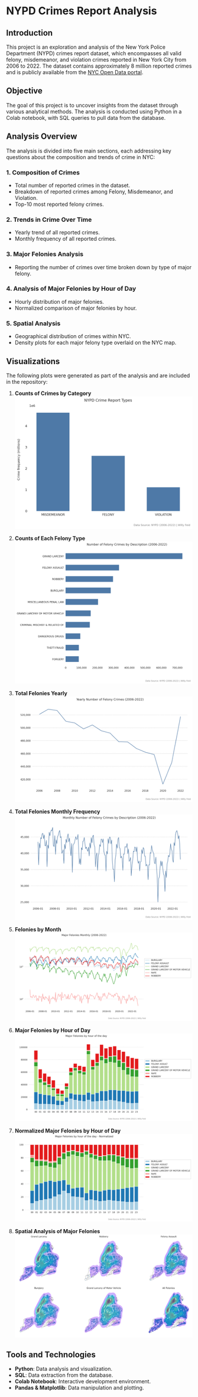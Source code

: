 # NYPD Crimes Report Analysis

## Introduction
This project is an exploration and analysis of the New York Police Department (NYPD) crimes report dataset, which encompasses all valid felony, misdemeanor, and violation crimes reported in New York City from 2006 to 2022. The dataset contains approximately 8 million reported crimes and is publicly available from the [NYC Open Data portal](https://data.cityofnewyork.us/Public-Safety/NYPD-Complaint-Data-Historic/qgea-i56i).

## Objective
The goal of this project is to uncover insights from the dataset through various analytical methods. The analysis is conducted using Python in a Colab notebook, with SQL queries to pull data from the database.

## Analysis Overview
The analysis is divided into five main sections, each addressing key questions about the composition and trends of crime in NYC:

### 1. Composition of Crimes
- Total number of reported crimes in the dataset.
- Breakdown of reported crimes among Felony, Misdemeanor, and Violation.
- Top-10 most reported felony crimes.

### 2. Trends in Crime Over Time
- Yearly trend of all reported crimes.
- Monthly frequency of all reported crimes.

### 3. Major Felonies Analysis
- Reporting the number of crimes over time broken down by type of major felony.

### 4. Analysis of Major Felonies by Hour of Day
- Hourly distribution of major felonies.
- Normalized comparison of major felonies by hour.

### 5. Spatial Analysis
- Geographical distribution of crimes within NYC.
- Density plots for each major felony type overlaid on the NYC map.

## Visualizations
The following plots were generated as part of the analysis and are included in the repository:

1. **Counts of Crimes by Category**  
   ![Crimes Reported by crime category](/Plot_Images/1_Crime-type-counts-bar.png)

2. **Counts of Each Felony Type**  
   ![Reported Felonies by felony type](/Plot_Images/2_Felony-types-hbar.png)

3. **Total Felonies Yearly**  
   ![Total felonies over time - yearly](/Plot_Images/3_Total-felonies-yearly.png)

4. **Total Felonies Monthly Frequency**  
   ![Total felonies over time - monthly](/Plot_Images/4_Monthly-felonies.png)

5. **Felonies by Month**  
   ![Felonies over time by felony type - monthly](/Plot_Images/5_Monthly-felonies-by-type.png)

6. **Major Felonies by Hour of Day**  
   ![Felony rates by hour of the day](Plot_Images/6_Major-felonies-by-hour-of-day.png)

7. **Normalized Major Felonies by Hour of Day**  
   ![Normalized Felony rates by hour of the day](Plot_Images/7_Major-felonies-by-hour-normalized.png)

8. **Spatial Analysis of Major Felonies**  
   ![Density plots of major felonies over the NYC map](Plot_Images/8_Density_plots.png)

## Tools and Technologies
- **Python**: Data analysis and visualization.
- **SQL**: Data extraction from the database.
- **Colab Notebook**: Interactive development environment.
- **Pandas & Matplotlib**: Data manipulation and plotting.
